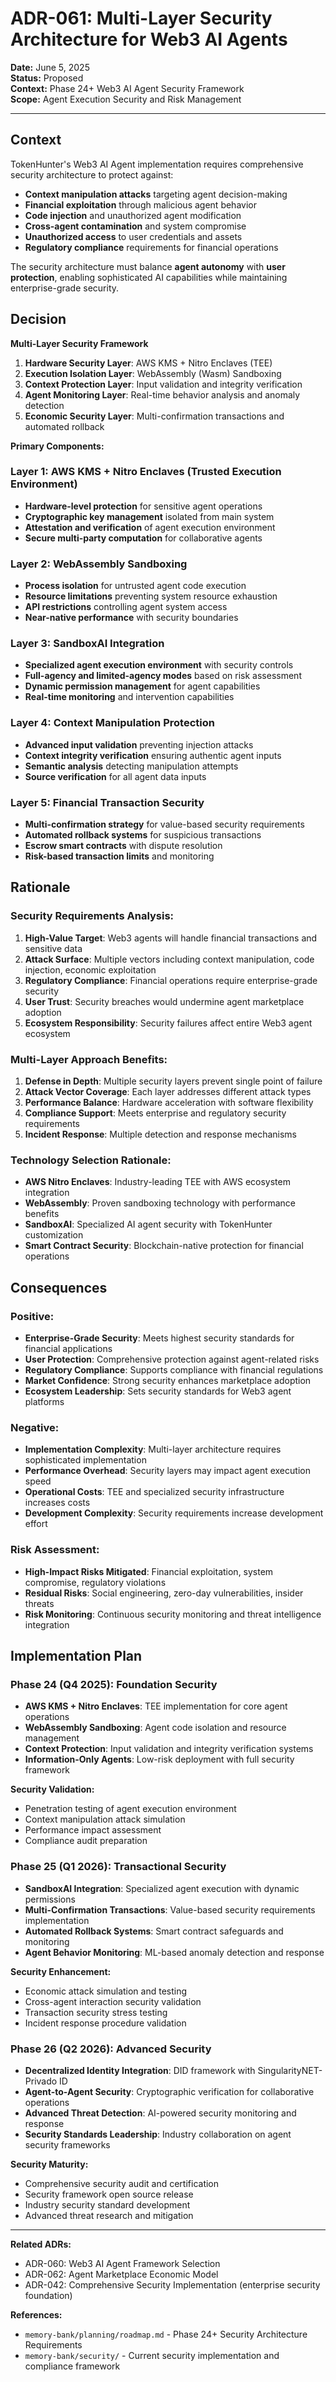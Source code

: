 # ADR-061: Multi-Layer Security Architecture for Web3 AI Agents

**Date:** June 5, 2025  
**Status:** Proposed  
**Context:** Phase 24+ Web3 AI Agent Security Framework  
**Scope:** Agent Execution Security and Risk Management  

---

## Context

TokenHunter's Web3 AI Agent implementation requires comprehensive security architecture to protect against:

- **Context manipulation attacks** targeting agent decision-making
- **Financial exploitation** through malicious agent behavior  
- **Code injection** and unauthorized agent modification
- **Cross-agent contamination** and system compromise
- **Unauthorized access** to user credentials and assets
- **Regulatory compliance** requirements for financial operations

The security architecture must balance **agent autonomy** with **user protection**, enabling sophisticated AI capabilities while maintaining enterprise-grade security.

## Decision

**Multi-Layer Security Framework**
1. **Hardware Security Layer**: AWS KMS + Nitro Enclaves (TEE)
2. **Execution Isolation Layer**: WebAssembly (Wasm) Sandboxing  
3. **Context Protection Layer**: Input validation and integrity verification
4. **Agent Monitoring Layer**: Real-time behavior analysis and anomaly detection
5. **Economic Security Layer**: Multi-confirmation transactions and automated rollback

**Primary Components:**

### Layer 1: AWS KMS + Nitro Enclaves (Trusted Execution Environment)
- **Hardware-level protection** for sensitive agent operations
- **Cryptographic key management** isolated from main system
- **Attestation and verification** of agent execution environment
- **Secure multi-party computation** for collaborative agents

### Layer 2: WebAssembly Sandboxing
- **Process isolation** for untrusted agent code execution
- **Resource limitations** preventing system resource exhaustion
- **API restrictions** controlling agent system access
- **Near-native performance** with security boundaries

### Layer 3: SandboxAI Integration
- **Specialized agent execution environment** with security controls
- **Full-agency and limited-agency modes** based on risk assessment
- **Dynamic permission management** for agent capabilities
- **Real-time monitoring** and intervention capabilities

### Layer 4: Context Manipulation Protection
- **Advanced input validation** preventing injection attacks
- **Context integrity verification** ensuring authentic agent inputs
- **Semantic analysis** detecting manipulation attempts
- **Source verification** for all agent data inputs

### Layer 5: Financial Transaction Security
- **Multi-confirmation strategy** for value-based security requirements
- **Automated rollback systems** for suspicious transactions
- **Escrow smart contracts** with dispute resolution
- **Risk-based transaction limits** and monitoring

## Rationale

### Security Requirements Analysis:
1. **High-Value Target**: Web3 agents will handle financial transactions and sensitive data
2. **Attack Surface**: Multiple vectors including context manipulation, code injection, economic exploitation
3. **Regulatory Compliance**: Financial operations require enterprise-grade security
4. **User Trust**: Security breaches would undermine agent marketplace adoption
5. **Ecosystem Responsibility**: Security failures affect entire Web3 agent ecosystem

### Multi-Layer Approach Benefits:
1. **Defense in Depth**: Multiple security layers prevent single point of failure
2. **Attack Vector Coverage**: Each layer addresses different attack types
3. **Performance Balance**: Hardware acceleration with software flexibility
4. **Compliance Support**: Meets enterprise and regulatory security requirements
5. **Incident Response**: Multiple detection and response mechanisms

### Technology Selection Rationale:
- **AWS Nitro Enclaves**: Industry-leading TEE with AWS ecosystem integration
- **WebAssembly**: Proven sandboxing technology with performance benefits
- **SandboxAI**: Specialized AI agent security with TokenHunter customization
- **Smart Contract Security**: Blockchain-native protection for financial operations

## Consequences

### Positive:
- **Enterprise-Grade Security**: Meets highest security standards for financial applications
- **User Protection**: Comprehensive protection against agent-related risks
- **Regulatory Compliance**: Supports compliance with financial regulations
- **Market Confidence**: Strong security enhances marketplace adoption
- **Ecosystem Leadership**: Sets security standards for Web3 agent platforms

### Negative:
- **Implementation Complexity**: Multi-layer architecture requires sophisticated implementation
- **Performance Overhead**: Security layers may impact agent execution speed
- **Operational Costs**: TEE and specialized security infrastructure increases costs
- **Development Complexity**: Security requirements increase development effort

### Risk Assessment:
- **High-Impact Risks Mitigated**: Financial exploitation, system compromise, regulatory violations
- **Residual Risks**: Social engineering, zero-day vulnerabilities, insider threats
- **Risk Monitoring**: Continuous security monitoring and threat intelligence integration

## Implementation Plan

### Phase 24 (Q4 2025): Foundation Security
- **AWS KMS + Nitro Enclaves**: TEE implementation for core agent operations
- **WebAssembly Sandboxing**: Agent code isolation and resource management
- **Context Protection**: Input validation and integrity verification systems
- **Information-Only Agents**: Low-risk deployment with full security framework

**Security Validation:**
- Penetration testing of agent execution environment
- Context manipulation attack simulation
- Performance impact assessment
- Compliance audit preparation

### Phase 25 (Q1 2026): Transactional Security
- **SandboxAI Integration**: Specialized agent execution with dynamic permissions
- **Multi-Confirmation Transactions**: Value-based security requirements implementation
- **Automated Rollback Systems**: Smart contract safeguards and monitoring
- **Agent Behavior Monitoring**: ML-based anomaly detection and response

**Security Enhancement:**
- Economic attack simulation and testing
- Cross-agent interaction security validation
- Transaction security stress testing
- Incident response procedure validation

### Phase 26 (Q2 2026): Advanced Security
- **Decentralized Identity Integration**: DID framework with SingularityNET-Privado ID
- **Agent-to-Agent Security**: Cryptographic verification for collaborative operations
- **Advanced Threat Detection**: AI-powered security monitoring and response
- **Security Standards Leadership**: Industry collaboration on agent security frameworks

**Security Maturity:**
- Comprehensive security audit and certification
- Security framework open source release
- Industry security standard development
- Advanced threat research and mitigation

---

**Related ADRs:**
- ADR-060: Web3 AI Agent Framework Selection
- ADR-062: Agent Marketplace Economic Model
- ADR-042: Comprehensive Security Implementation (enterprise security foundation)

**References:**
- `memory-bank/planning/roadmap.md` - Phase 24+ Security Architecture Requirements
- `memory-bank/security/` - Current security implementation and compliance framework